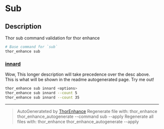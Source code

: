 # Sub

## Description
Thor sub command validation for thor enhance

```bash
# Base command for `sub`
thor_enhance sub
```







### [innard](innard.md)

Wow, This longer description will take precedence over the desc above. This is what will be shown in the readme autogenerated page. Try me out!

```bash
thor_enhance sub innard <options>
thor_enhance sub innard --count 5
thor_enhance sub innard --count 35
```


---

> AutoGenerateted by [ThorEnhance](https://github.com/matt-taylor/thor_enhance)
> Regenerate file with: thor_enhance thor_enhance_autogenerate --command sub --apply
> Regenerate all files with: thor_enhance thor_enhance_autogenerate --apply

